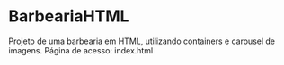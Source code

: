 # BarbeariaHTML
Projeto de uma barbearia em HTML, utilizando containers e carousel de imagens.
Página de acesso: index.html

